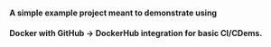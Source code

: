#### A simple example project meant to demonstrate using
#### Docker with GitHub -> DockerHub integration for basic CI/CDems.
